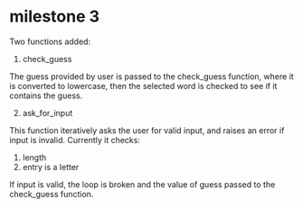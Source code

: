 # milestone 3

Two functions added:

1. check_guess

The guess provided by user is passed to the check_guess function, where it is converted to lowercase, then the selected word is checked to see if it contains the guess.


2. ask_for_input

This function iteratively asks the user for valid input, and raises an error if input is invalid.
Currently it checks:

1. length
2. entry is a letter 

If input is valid, the loop is broken and the value of guess passed to the check_guess function.